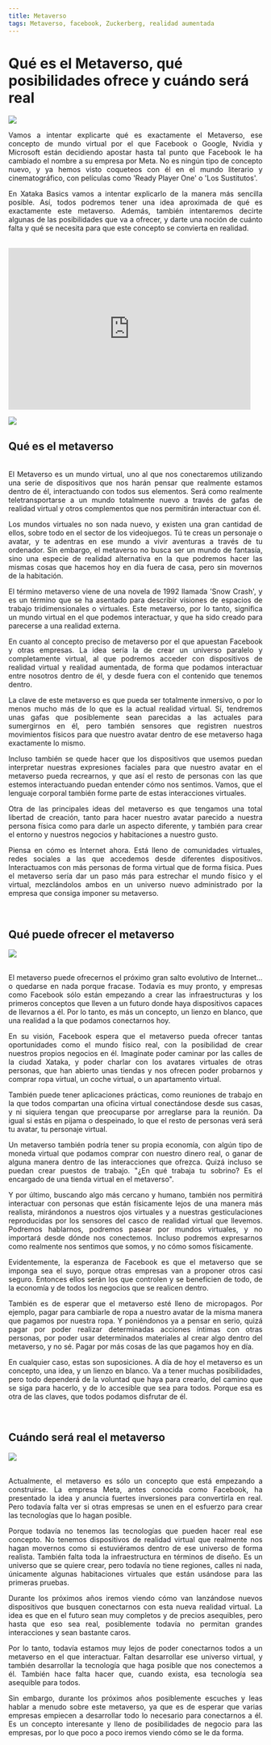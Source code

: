 ```yaml
---
title: Metaverso
tags: Metaverso, facebook, Zuckerberg, realidad aumentada
---
```


# Qué es el Metaverso, qué posibilidades ofrece y cuándo será real

![](https://i.blogs.es/042b82/metaverso/1366_2000.jpeg)

<div style="text-align: justify">
Vamos a intentar explicarte qué es exactamente el Metaverso, ese concepto de mundo virtual por el que Facebook o Google, Nvidia y Microsoft están decidiendo apostar hasta tal punto que Facebook le ha cambiado el nombre a su empresa por Meta. No es ningún tipo de concepto nuevo, y ya hemos visto coqueteos con él en el mundo literario y cinematográfico, con películas como 'Ready Player One' o 'Los Sustitutos'.

En Xataka Basics vamos a intentar explicarlo de la manera más sencilla posible. Así, todos podremos tener una idea aproximada de qué es exactamente este metaverso. Además, también intentaremos decirte algunas de las posibilidades que va a ofrecer, y darte una noción de cuánto falta y qué se necesita para que este concepto se convierta en realidad.
</div><br>

<iframe width="480" height="320" src="https://www.youtube.com/embed/vlj77eQFN6Q" title="YouTube video player" frameborder="0" allow="accelerometer; autoplay; clipboard-write; encrypted-media; gyroscope; picture-in-picture" allowfullscreen></iframe>

<br>

![](https://i.blogs.es/1039b1/metaverso-salon/1366_2000.jpeg)


## Qué es el metaverso

<div style="text-align: justify"><br>
El Metaverso es un mundo virtual, uno al que nos conectaremos utilizando una serie de dispositivos que nos harán pensar que realmente estamos dentro de él, interactuando con todos sus elementos. Será como realmente teletransportarse a un mundo totalmente nuevo a través de gafas de realidad virtual y otros complementos que nos permitirán interactuar con él.

Los mundos virtuales no son nada nuevo, y existen una gran cantidad de ellos, sobre todo en el sector de los videojuegos. Tú te creas un personaje o avatar, y te adentras en ese mundo a vivir aventuras a través de tu ordenador. Sin embargo, el metaverso no busca ser un mundo de fantasía, sino una especie de realidad alternativa en la que podremos hacer las mismas cosas que hacemos hoy en día fuera de casa, pero sin movernos de la habitación.

El término metaverso viene de una novela de 1992 llamada 'Snow Crash', y es un término que se ha asentado para describir visiones de espacios de trabajo tridimensionales o virtuales. Este metaverso, por lo tanto, significa un mundo virtual en el que podemos interactuar, y que ha sido creado para parecerse a una realidad externa.

En cuanto al concepto preciso de metaverso por el que apuestan Facebook y otras empresas. La idea sería la de crear un universo paralelo y completamente virtual, al que podremos acceder con dispositivos de realidad virtual y realidad aumentada, de forma que podamos interactuar entre nosotros dentro de él, y desde fuera con el contenido que tenemos dentro.

La clave de este metaverso es que pueda ser totalmente inmersivo, o por lo menos mucho más de lo que es la actual realidad virtual. Sí, tendremos unas gafas que posiblemente sean parecidas a las actuales para sumergirnos en él, pero también sensores que registren nuestros movimientos físicos para que nuestro avatar dentro de ese metaverso haga exactamente lo mismo.

Incluso también se quede hacer que los dispositivos que usemos puedan interpretar nuestras expresiones faciales para que nuestro avatar en el metaverso pueda recrearnos, y que así el resto de personas con las que estemos interactuando puedan entender cómo nos sentimos. Vamos, que el lenguaje corporal también forme parte de estas interacciones virtuales.

Otra de las principales ideas del metaverso es que tengamos una total libertad de creación, tanto para hacer nuestro avatar parecido a nuestra persona física como para darle un aspecto diferente, y también para crear el entorno y nuestros negocios y habitaciones a nuestro gusto.

Piensa en cómo es Internet ahora. Está lleno de comunidades virtuales, redes sociales a las que accedemos desde diferentes dispositivos. Interactuamos con más personas de forma virtual que de forma física. Pues el metaverso sería dar un paso más para estrechar el mundo físico y el virtual, mezclándolos ambos en un universo nuevo administrado por la empresa que consiga imponer su metaverso.
</div><br>

## Qué puede ofrecer el metaverso

![](https://i.blogs.es/18c0ed/reunion-metaverso/1366_2000.jpeg)

<div style="text-align: justify"><br>
El metaverso puede ofrecernos el próximo gran salto evolutivo de Internet... o quedarse en nada porque fracase. Todavía es muy pronto, y empresas como Facebook sólo están empezando a crear las infraestructuras y los primeros conceptos que lleven a un futuro donde haya dispositivos capaces de llevarnos a él. Por lo tanto, es más un concepto, un lienzo en blanco, que una realidad a la que podamos conectarnos hoy.

En su visión, Facebook espera que el metaverso pueda ofrecer tantas oportunidades como el mundo físico real, con la posibilidad de crear nuestros propios negocios en él. Imagínate poder caminar por las calles de la ciudad Xataka, y poder charlar con los avatares virtuales de otras personas, que han abierto unas tiendas y nos ofrecen poder probarnos y comprar ropa virtual, un coche virtual, o un apartamento virtual.

También puede tener aplicaciones prácticas, como reuniones de trabajo en la que todos compartan una oficina virtual conectándose desde sus casas, y ni siquiera tengan que preocuparse por arreglarse para la reunión. Da igual si estás en pijama o despeinado, lo que el resto de personas verá será tu avatar, tu personaje virtual.

Un metaverso también podría tener su propia economía, con algún tipo de moneda virtual que podamos comprar con nuestro dinero real, o ganar de alguna manera dentro de las interacciones que ofrezca. Quizá incluso se puedan crear puestos de trabajo. "¿En qué trabaja tu sobrino? Es el encargado de una tienda virtual en el metaverso".

Y por último, buscando algo más cercano y humano, también nos permitirá interactuar con personas que están físicamente lejos de una manera más realista, mirándonos a nuestros ojos virtuales y a nuestras gesticulaciones reproducidas por los sensores del casco de realidad virtual que llevemos. Podremos hablarnos, podremos pasear por mundos virtuales, y no importará desde dónde nos conectemos. Incluso podremos expresarnos como realmente nos sentimos que somos, y no cómo somos físicamente.

Evidentemente, la esperanza de Facebook es que el metaverso que se imponga sea el suyo, porque otras empresas van a proponer otros casi seguro. Entonces ellos serán los que controlen y se beneficien de todo, de la economía y de todos los negocios que se realicen dentro.

También es de esperar que el metaverso esté lleno de micropagos. Por ejemplo, pagar para cambiarle de ropa a nuestro avatar de la misma manera que pagamos por nuestra ropa. Y poniéndonos ya a pensar en serio, quizá pagar por poder realizar determinadas acciones íntimas con otras personas, por poder usar determinados materiales al crear algo dentro del metaverso, y no sé. Pagar por más cosas de las que pagamos hoy en día.

En cualquier caso, estas son suposiciones. A día de hoy el metaverso es un concepto, una idea, y un lienzo en blanco. Va a tener muchas posibilidades, pero todo dependerá de la voluntad que haya para crearlo, del camino que se siga para hacerlo, y de lo accesible que sea para todos. Porque esa es otra de las claves, que todos podamos disfrutar de él.
</div><br>

## Cuándo será real el metaverso

![](https://i.blogs.es/ac142b/gestos/1366_2000.jpeg)

<div style="text-align: justify"><br>
Actualmente, el metaverso es sólo un concepto que está empezando a construirse. La empresa Meta, antes conocida como Facebook, ha presentado la idea y anuncia fuertes inversiones para convertirla en real. Pero todavía falta ver si otras empresas se unen en el esfuerzo para crear las tecnologías que lo hagan posible.

Porque todavía no tenemos las tecnologías que pueden hacer real ese concepto. No tenemos dispositivos de realidad virtual que realmente nos hagan movernos como si estuviéramos dentro de ese universo de forma realista. También falta toda la infraestructura en términos de diseño. Es un universo que se quiere crear, pero todavía no tiene regiones, calles ni nada, únicamente algunas habitaciones virtuales que están usándose para las primeras pruebas.

Durante los próximos años iremos viendo cómo van lanzándose nuevos dispositivos que busquen conectarnos con esta nueva realidad virtual. La idea es que en el futuro sean muy completos y de precios asequibles, pero hasta que eso sea real, posiblemente todavía no permitan grandes interacciones y sean bastante caros.

Por lo tanto, todavía estamos muy lejos de poder conectarnos todos a un metaverso en el que interactuar. Faltan desarrollar ese universo virtual, y también desarrollar la tecnología que haga posible que nos conectemos a él. También hace falta hacer que, cuando exista, esa tecnología sea asequible para todos.

Sin embargo, durante los próximos años posiblemente escuches y leas hablar a menudo sobre este metaverso, ya que es de esperar que varias empresas empiecen a desarrollar todo lo necesario para conectarnos a él. Es un concepto interesante y lleno de posibilidades de negocio para las empresas, por lo que poco a poco iremos viendo cómo se le da forma.
</div><br>
